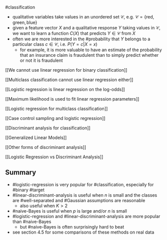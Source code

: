 #classification 

- qualitative variables take values in an unordered set $\mathcal{C}$, e.g. $\mathcal{C} = \{\text{red}, \text{green}, \text{blue}\}$
- given a feature vector $X$ and a qualitative response $Y$ taking values in $\mathcal{C}$, we want to learn a function $C(X)$ that predicts $Y \in \mathcal{C}$ from $X$
- often we are more interested in the #probability that $Y$ belongs to a particular class $c \in \mathcal{C}$, i.e. $P(Y = c | X = x)$
  - for example, it is more valuable to have an estimate of the probability that an insurance claim is fraudulent than to simply predict whether or not it is fraudulent

[[We cannot use linear regression for binary classification]]

[[Multiclass classification cannot use linear regression either]]

[[Logistic regression is linear regression on the log-odds]]

[[Maximum likelihood is used to fit linear regression parameters]]

[[Logistic regression for multiclass classification]]

[[Case control sampling and logistic regression]]

[[Discriminant analysis for classification]]

[[Generalized Linear Models]]

[[Other forms of discriminant analysis]]

[[Logistic Regression vs Discriminant Analysis]]



## Summary

- #logistic-regression is very popular for #classification, especially for #binary #target
- #linear-discriminant-analysis is useful when $n$ is small and the classes are #well-separated and #Gaussian assumptions are reasonable
  - also useful when $K > 2$
- #naive-Bayes is useful when $p$ is large and/or $n$ is small
- #logistic-regression and #linear-discriminant-analysis are more popular than #naive-Bayes
  - but #naive-Bayes is often surprisingly hard to beat
- see section 4.5 for some comparisons of these methods on real data
